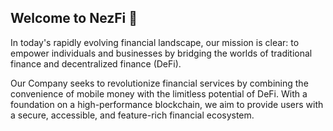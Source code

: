 ## Welcome to NezFi 👋
In today's rapidly evolving financial landscape, our mission is clear: to empower individuals and businesses by bridging the worlds of traditional finance and decentralized finance (DeFi).

Our Company seeks to revolutionize financial services by combining the convenience of mobile money with the limitless potential of DeFi. With a foundation on a high-performance blockchain, we aim to provide users with a secure, accessible, and feature-rich financial ecosystem.
<!--

**Here are some ideas to get you started:**

🙋‍♀️ A short introduction - what is your organization all about?
🌈 Contribution guidelines - how can the community get involved?
👩‍💻 Useful resources - where can the community find your docs? Is there anything else the community should know?
🍿 Fun facts - what does your team eat for breakfast?
🧙 Remember, you can do mighty things with the power of [Markdown](https://docs.github.com/github/writing-on-github/getting-started-with-writing-and-formatting-on-github/basic-writing-and-formatting-syntax)
-->
